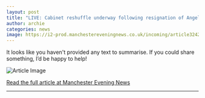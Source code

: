 ```yaml
---
layout: post
title: "LIVE: Cabinet reshuffle underway following resignation of Angela Rayner - latest updates as Manchester MP Lucy Powell sacked"
author: archie
categories: news
image: https://i2-prod.manchestereveningnews.co.uk/incoming/article32423212.ece/ALTERNATES/s1200/0_Blog2222.jpg
---
```

It looks like you haven't provided any text to summarise. If you could share something, I’d be happy to help!

![Article Image](https://i2-prod.manchestereveningnews.co.uk/incoming/article32423212.ece/ALTERNATES/s1200/0_Blog2222.jpg)

[Read the full article at Manchester Evening News](https://www.manchestereveningnews.co.uk/news/greater-manchester-news/live-angela-rayner-resigns-government-32419023)

---
